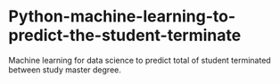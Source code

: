 # Python-machine-learning-to-predict-the-student-terminate
Machine learning for data science to predict total of student terminated between study master degree.

